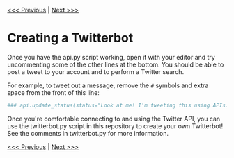 [<<< Previous](accessing_api.md) | [Next >>>](scraping_data.md)

# Creating a Twitterbot

Once you have the api.py script working, open it with your editor and try uncommenting some of the other lines at the bottom. You should be able to post a tweet to your account and to perform a Twitter search.

For example, to tweet out a message, remove the `#` symbols and extra space from the front of this line:

```python
### api.update_status(status="Look at me! I'm tweeting this using APIs. #GC-DRI @SteveZweibel @davis_portela")
```

Once you're comfortable connecting to and using the Twitter API, you can use the twitterbot.py script in this repository to create your own Twitterbot! See the comments in twitterbot.py for more information.


[<<< Previous](accessing_api.md) | [Next >>>](scraping_data.md)
